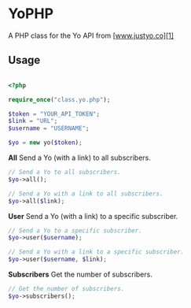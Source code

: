 YoPHP
=====

A PHP class for the Yo API from [www.justyo.co][1]

Usage
-----

```php

<?php

require_once("class.yo.php");

$token = "YOUR_API_TOKEN";
$link = "URL";
$username = "USERNAME";

$yo = new yo($token);
```

__All__
Send a Yo (with a link) to all subscribers.

```php
// Send a Yo to all subscribers.
$yo->all();

// Send a Yo with a link to all subscribers.
$yo->all($link);
```

__User__
Send a Yo (with a link) to a specific subscriber.

```php
// Send a Yo to a specific subscriber.
$yo->user($username);

// Send a Yo with a link to a specific subscriber.
$yo->user($username, $link);
```

__Subscribers__
Get the number of subscribers.

```php
// Get the number of subscribers.
$yo->subscribers();
```

[1]: http://www.justyo.co/